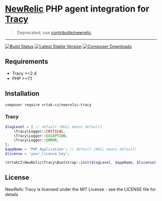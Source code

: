 # [NewRelic](http://newrelic.com) PHP agent integration for [Tracy](http://tracy.nette.org)

> Deprecated, use [contributte/newrelic](https://github.com/contributte/newrelic).

-----

[![Build Status](https://img.shields.io/travis/Vrtak-CZ/NewRelic-Tracy.svg?style=flat-square)](https://travis-ci.org/Vrtak-CZ/NewRelic-Tracy)
[![Latest Stable Version](https://img.shields.io/packagist/v/vrtak-cz/newrelic-tracy.svg?style=flat-square)](https://packagist.org/packages/vrtak-cz/newrelic-tracy)
[![Composer Downloads](https://img.shields.io/packagist/dt/vrtak-cz/newrelic-tracy.svg?style=flat-square)](https://packagist.org/packages/vrtak-cz/newrelic-tracy)

## Requirements
- Tracy >=2.4
- PHP >=7.1

## Installation

```
composer require vrtak-cz/newrelic-tracy
```

### Tracy

```php
$logLevel = [ // default (NULL means default)
    \Tracy\Logger::CRITICAL,
    \Tracy\Logger::EXCEPTION,
    \Tracy\Logger::ERROR,
];
$appName = 'PHP Application'; // default (NULL means default)
$license = 'your_licence_key';

\VrtakCZ\NewRelic\Tracy\Bootstrap::init($logLevel, $appName, $license); // all parameters are optional
```

## License
NewRelic Tracy is licensed under the MIT License - see the LICENSE file for details
